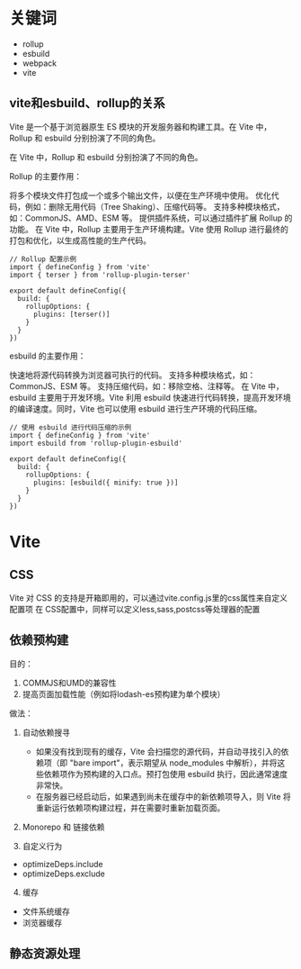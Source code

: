 # 关键词

- rollup
- esbuild
- webpack
- vite

## vite和esbuild、rollup的关系

Vite 是一个基于浏览器原生 ES 模块的开发服务器和构建工具。在 Vite 中，Rollup 和 esbuild 分别扮演了不同的角色。

在 Vite 中，Rollup 和 esbuild 分别扮演了不同的角色。

Rollup 的主要作用：

将多个模块文件打包成一个或多个输出文件，以便在生产环境中使用。
优化代码，例如：删除无用代码（Tree Shaking）、压缩代码等。
支持多种模块格式，如：CommonJS、AMD、ESM 等。
提供插件系统，可以通过插件扩展 Rollup 的功能。
在 Vite 中，Rollup 主要用于生产环境构建。Vite 使用 Rollup 进行最终的打包和优化，以生成高性能的生产代码。

```
// Rollup 配置示例
import { defineConfig } from 'vite'
import { terser } from 'rollup-plugin-terser'

export default defineConfig({
  build: {
    rollupOptions: {
      plugins: [terser()]
    }
  }
})
```
esbuild 的主要作用：

快速地将源代码转换为浏览器可执行的代码。
支持多种模块格式，如：CommonJS、ESM 等。
支持压缩代码，如：移除空格、注释等。
在 Vite 中，esbuild 主要用于开发环境。Vite 利用 esbuild 快速进行代码转换，提高开发环境的编译速度。同时，Vite 也可以使用 esbuild 进行生产环境的代码压缩。


```
// 使用 esbuild 进行代码压缩的示例
import { defineConfig } from 'vite'
import esbuild from 'rollup-plugin-esbuild'

export default defineConfig({
  build: {
    rollupOptions: {
      plugins: [esbuild({ minify: true })]
    }
  }
})
```

# Vite

## CSS

Vite 对 CSS 的支持是开箱即用的，可以通过vite.config.js里的css属性来自定义配置项
在 CSS配置中，同样可以定义less,sass,postcss等处理器的配置

## 依赖预构建

目的：
1. COMMJS和UMD的兼容性
2. 提高页面加载性能（例如将lodash-es预构建为单个模块）

做法：
1. 自动依赖搜寻
   - 如果没有找到现有的缓存，Vite 会扫描您的源代码，并自动寻找引入的依赖项（即 "bare import"，表示期望从 node_modules 中解析），并将这些依赖项作为预构建的入口点。预打包使用 esbuild 执行，因此通常速度非常快。
   - 在服务器已经启动后，如果遇到尚未在缓存中的新依赖项导入，则 Vite 将重新运行依赖项构建过程，并在需要时重新加载页面。

2. Monorepo 和 链接依赖
3. 自定义行为
  - optimizeDeps.include
  - optimizeDeps.exclude
4. 缓存
  - 文件系统缓存
  - 浏览器缓存

## 静态资源处理

